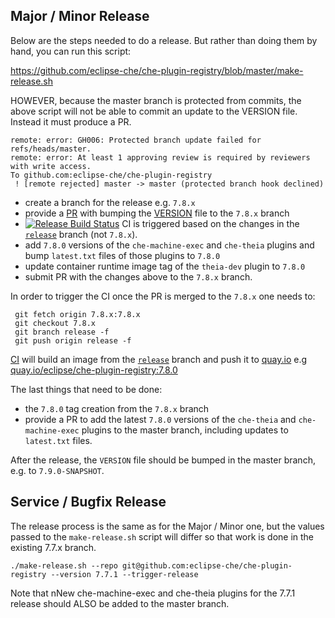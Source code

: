 ## Major / Minor Release

Below are the steps needed to do a release. But rather than doing them by hand, you can run this script:

https://github.com/eclipse-che/che-plugin-registry/blob/master/make-release.sh

HOWEVER, because the master branch is protected from commits, the above script will not be able to commit an update to the VERSION file. Instead it must produce a PR.

```
remote: error: GH006: Protected branch update failed for refs/heads/master.
remote: error: At least 1 approving review is required by reviewers with write access.
To github.com:eclipse-che/che-plugin-registry
 ! [remote rejected] master -> master (protected branch hook declined)
```
- create a branch for the release e.g. `7.8.x`
- provide a [PR](https://github.com/eclipse-che/che-plugin-registry/pull/171) with bumping the [VERSION](https://github.com/eclipse-che/che-plugin-registry/blob/master/VERSION) file to the `7.8.x` branch
- [![Release Build Status](https://ci.centos.org/buildStatus/icon?subject=release&job=devtools-che-plugin-registry-release/)](https://ci.centos.org/job/devtools-che-plugin-registry-release/) CI is triggered based on the changes in the [`release`](https://github.com/eclipse-che/che-plugin-registry/tree/release) branch (not `7.8.x`).
- add `7.8.0` versions of the `che-machine-exec` and `che-theia` plugins and bump `latest.txt` files of those plugins to `7.8.0`
- update container runtime image tag of the `theia-dev` plugin to `7.8.0`
- submit PR with the changes above to the `7.8.x` branch.
 
In order to trigger the CI once the PR is merged to the `7.8.x` one needs to:

```
 git fetch origin 7.8.x:7.8.x
 git checkout 7.8.x
 git branch release -f 
 git push origin release -f
```

[CI](https://ci.centos.org/job/devtools-che-plugin-registry-release/) will build an image from the [`release`](https://github.com/eclipse-che/che-plugin-registry/tree/release) branch and push it to [quay.io](https://quay.io/organization/eclipse) e.g [quay.io/eclipse/che-plugin-registry:7.8.0](https://quay.io/repository/eclipse/che-plugin-registry?tab=tags&tag=7.8.0)

The last things that need to be done:

- the `7.8.0` tag creation from the `7.8.x` branch
- provide a PR to add the latest `7.8.0` versions of the `che-theia` and `che-machine-exec` plugins to the master branch, including updates to `latest.txt` files.

After the release, the `VERSION` file should be bumped in the master branch, e.g. to `7.9.0-SNAPSHOT`.

## Service / Bugfix  Release

The release process is the same as for the Major / Minor one, but the values passed to the `make-release.sh` script will differ so that work is done in the existing 7.7.x branch.

```
./make-release.sh --repo git@github.com:eclipse-che/che-plugin-registry --version 7.7.1 --trigger-release
```

Note that nNew che-machine-exec and che-theia plugins for the 7.7.1 release should ALSO be added to the master branch.
